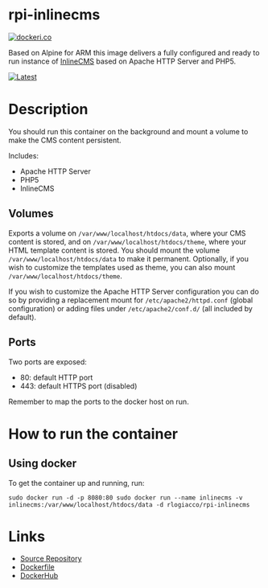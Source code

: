 rpi-inlinecms
==============

[![dockeri.co](http://dockeri.co/image/rlogiacco/rpi-inlinecms)](https://registry.hub.docker.com/u/rlogiacco/rpi-inlinecms/)

Based on Alpine for ARM this image delivers a fully configured and ready to run instance of [InlineCMS](http://inlinecms.com/) based on Apache HTTP Server and PHP5.

[![Latest](https://badge.imagelayers.io/rlogiacco/rpi-inlinecms.svg)](https://imagelayers.io/?images=rlogiacco/rpi-inlinecms:latest 'latest')

# Description
You should run this container on the background and mount a volume to make the CMS content persistent.

Includes:

 - Apache HTTP Server
 - PHP5
 - InlineCMS
 
## Volumes
Exports a volume on `/var/www/localhost/htdocs/data`, where your CMS content is stored, and on `/var/www/localhost/htdocs/theme`, where your HTML template content is stored.
You should mount the volume `/var/www/localhost/htdocs/data` to make it permanent. Optionally, if you wish to customize the templates used as theme, you can also mount `/var/www/localhost/htdocs/theme`.

If you wish to customize the Apache HTTP Server configuration you can do so by providing a replacement mount for `/etc/apache2/httpd.conf` (global configuration) or adding files under `/etc/apache2/conf.d/` (all included by default).
 
## Ports
Two ports are exposed:

 - 80: default HTTP port
 - 443: default HTTPS port (disabled)

Remember to map the ports to the docker host on run.


# How to run the container
## Using docker
To get the container up and running, run:
 
```
sudo docker run -d -p 8080:80 sudo docker run --name inlinecms -v inlinecms:/var/www/localhost/htdocs/data -d rlogiacco/rpi-inlinecms
```


# Links

 - [Source Repository](https://github.com/rlogiacco-docker/rpi-inlinecms)
 - [Dockerfile](https://github.com/rlogiacco-docker/rpi-inlinecms/blob/master/Dockerfile)
 - [DockerHub](https://registry.hub.docker.com/u/rlogiacco/rpi-inlinecms/)